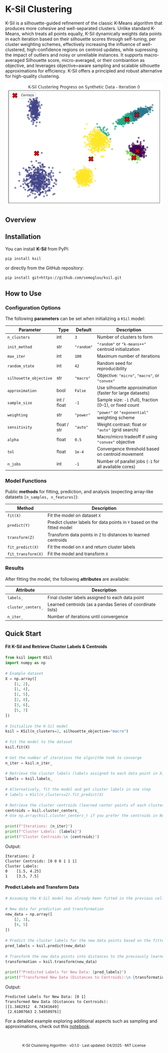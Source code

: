 # K-Sil Clustering
K-Sil is a silhouette-guided refinement of the classic K-Means algorithm that produces more cohesive and well-separated clusters. Unlike standard K-Means, which treats all points equally, K-Sil dynamically weights data points in each iteration based on their silhouette scores through self-tuning, per cluster weighting schemes, effectively increasing the influence of well-clustered, high-confidence regions on centroid updates, while supressing the impact of outliers and noisy or unreliable instances. It supports macro-averaged Silhouette score, micro-averaged, or their combiantion as objective, and leverages objective=aware sampling and scalable silhouette approximations for efficiency. K-Sil offers a principled and robust alternative for high-quality clustering.


<p align="center">
  <img src="demo/ksil_g.gif" alt="K-Sil Demo" width="550"/>
</p>

## Overview

## Installation

You can install **K-Sil** from PyPI:

```bash
pip install ksil
```

or directly from the GitHub repository:

```bash
pip install git+https://github.com/semoglou/ksil.git
```

## How to Use

### Configuration Options
The following **parameters** can be set when initializing a `KSil` model:

| Parameter              | Type            | Default      | Description                                                                   |
|------------------------|-----------------|--------------|-------------------------------------------------------------------------------|
| `n_clusters`           | int             | `3`          | Number of clusters to form                                                    |
| `init_method`          | str             | `"random"`   | `"random"` or `"k-means++"` centroid initialization                           |
| `max_iter`             | int             | `100`        | Maximum number of iterations                                                  |
| `random_state`         | int             | `42`         | Random seed for reproducibility                                               |
| `silhouette_objective` | str             | `"macro"`    | Objective: `"micro"`, `"macro"`, or `"convex"`                                |
| `approximation`        | bool            | `False`      | Use silhouette approximation (faster for large datasets)                      |
| `sample_size`          | int / float     | `-1`         | Sample size: `-1` (full), fraction (0–1), or fixed count                      |
| `weighting`            | str             | `"power"`    | `"power"` or `"exponential"` weighting scheme                                 |
| `sensitivity`          | float / str     | `"auto"`     | Weight contrast: float or `"auto"` (grid search)                              |
| `alpha`                | float           | `0.5`        | Macro/micro tradeoff if using `"convex"` objective                            |
| `tol`                  | float           | `1e-4`       | Convergence threshold based on centroid movement                              |
| `n_jobs`               | int             | `-1`         | Number of parallel jobs (`-1` for all available cores)                        |

### Model Functions
Public **methods** for fitting, prediction, and analysis (expecting array-like datasets `[n_samples, n_features]`):

| Method                     | Description                                                       |
|----------------------------|-------------------------------------------------------------------|
| `fit(X)`                   | Fit the model on dataset `X`                                      |
| `predict(Y)`               | Predict cluster labels for data points in `Y` based on the fitted model|
| `transform(Z)`             | Transform data points in `Z` to distances to learned centroids     |
| `fit_predict(X)`           | Fit the model on `X` and return cluster labels                    |
| `fit_transform(X)`         | Fit the model and transform `X`                                   |

### Results
After fitting the model, the following **attributes** are available:

| Attribute           | Description                                                     |
|---------------------|-----------------------------------------------------------------|
| `labels_`           | Final cluster labels assigned to each data point                |
| `cluster_centers_`  | Learned centroids (as a pandas Series of coordinate lists)      |
| `n_iter_`           | Number of iterations until convergence                          |

## Quick Start
#### Fit K-Sil and Retrieve Cluster Labels & Centroids
```python
from ksil import KSil
import numpy as np

# Example dataset
X = np.array([
    [1, 2], 
    [1, 4], 
    [1, 5], 
    [2, 8],  
    [3, 6],  
    [5, 7] 
])

# Initialize the K-Sil model
ksil = KSil(n_clusters=2, silhouette_objective="macro")

# Fit the model to the dataset
ksil.fit(X)

# Get the number of iterations the algorithm took to converge
n_iter = ksil.n_iter_

# Retrieve the cluster labels (labels assigned to each data point in X)
labels = ksil.labels_

# Alternatively, fit the model and get cluster labels in one step
# labels = KSil(n_clusters=2).fit_predict(X)

# Retrieve the cluster centroids (learned center points of each cluster)
centroids = ksil.cluster_centers_
# Use np.array(ksil.cluster_centers_) if you prefer the centroids in NumPy array format

print(f"Iterations: {n_iter}")
print(f"Cluster Labels: {labels}")
print(f"Cluster Centroids:\n {centroids}")
```
Output:
```
Iterations: 2
Cluster Centroids: [0 0 0 1 1 1]
Cluster Labels:
0    [1.5, 4.25]
1    [3.5, 7.5]
```

#### Predict Labels and Transform Data
```python
# Assuming the K-Sil model has already been fitted in the previous cell

# New data for prediction and transformation
new_data = np.array([
    [2, 3], 
    [4, 5]
])

# Predict the cluster labels for the new data points based on the fitted model
pred_labels = ksil.predict(new_data)

# Transform the new data points into distances to the previously learned centroids
transformation = ksil.transform(new_data)

print(f"Predicted Labels for New Data: {pred_labels}")
print(f"Transformed New Data (Distances to Centroids):\n {transformation}")
```
Output:
```
Predicted Labels for New Data: [0 1]
Transformed New Data (Distances to Centroids):
[[1.3462912  4.74341649]
 [2.61007663 2.54950976]]
```
For a detailed example exploring additional aspects such as sampling and approximations, check out this [notebook](./analysis/functionality.ipynb).

#

<p align="center"><sub>K-Sil Clustering Algorithm · v0.1.0 · Last updated: 04/2025 · MIT License</sub></p>

